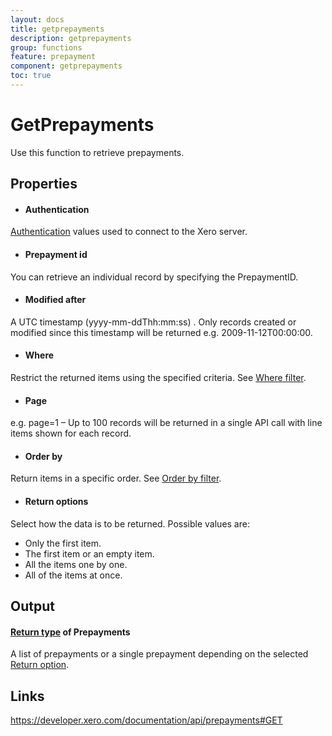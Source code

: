 ```yaml
---
layout: docs
title: getprepayments
description: getprepayments
group: functions
feature: prepayment
component: getprepayments
toc: true
---
```

GetPrepayments
============

Use this function to retrieve prepayments.

Properties
----------

- #### Authentication
[Authentication](../../../Common/Authentication/Index.md) values used to connect to the Xero server.
- #### Prepayment id
You can retrieve an individual record by specifying the PrepaymentID.
- #### Modified after
A UTC timestamp (yyyy-mm-ddThh:mm:ss) . Only records created or modified since this timestamp will be returned e.g. 2009-11-12T00:00:00.
- #### Where
Restrict the returned items using the specified criteria. See [Where filter](../../../Common/Filters/Where/Index.md).
- #### Page
e.g. page=1 – Up to 100 records will be returned in a single API call with line items shown for each record.
- #### Order by
Return items in a specific order. See [Order by filter](../../../Common/Filters/OrderBy/Index.md).
- #### Return options
Select how the data is to be returned. Possible values are:
  * Only the first item.
  * The first item or an empty item. 
  * All the items one by one.
  * All of the items at once.


Output
-----
#### [Return type](#return-options) of Prepayments
A list of prepayments or a single prepayment depending on the selected [Return option](#return-options).

Links
-----

https://developer.xero.com/documentation/api/prepayments#GET
